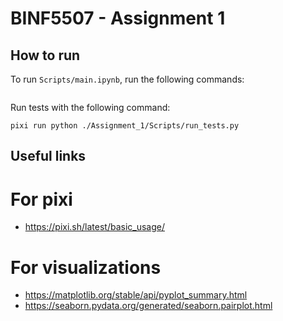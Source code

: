 # BINF5507 - Assignment 1

## How to run

To run `Scripts/main.ipynb`, run the following commands:

```shell

```

<!-- ```shell
brew install pixi
pixi
pixi init
pixi add jupiter
pixi add ipykernel
pixi add pandas
pixi add numpy
pixi add seaborn
pixi add matplotlib
pixi add scipy
pixi add scikit-learn
pixi run python -m ipykernel install --user --name=pixi-env --display-name "Python (Pixi)"
``` -->

Run tests with the following command:
```shell
pixi run python ./Assignment_1/Scripts/run_tests.py
```

## Useful links
# For pixi
- https://pixi.sh/latest/basic_usage/
# For visualizations
- https://matplotlib.org/stable/api/pyplot_summary.html
- https://seaborn.pydata.org/generated/seaborn.pairplot.html
